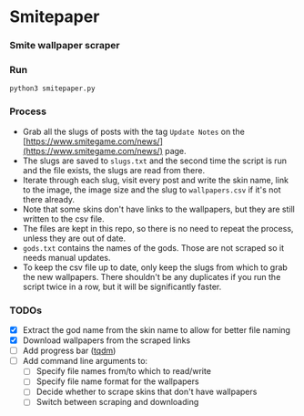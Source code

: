 # Smitepaper
### Smite wallpaper scraper

### Run
```
python3 smitepaper.py
```

### Process
- Grab all the slugs of posts with the tag `Update Notes` on the [https://www.smitegame.com/news/](https://www.smitegame.com/news/) page.
- The slugs are saved to `slugs.txt` and the second time the script is run and the file exists, the slugs are read from there.
- Iterate through each slug, visit every post and write the skin name, link to the image, the image size and the slug to `wallpapers.csv` if it's not there already.
- Note that some skins don't have links to the wallpapers, but they are still written to the csv file.
- The files are kept in this repo, so there is no need to repeat the process, unless they are out of date.
- `gods.txt` contains the names of the gods. Those are not scraped so it needs manual updates.
- To keep the csv file up to date, only keep the slugs from which to grab the new wallpapers. There shouldn't be any duplicates if you run the script twice in a row, but it will be significantly faster.

### TODOs
- [x] Extract the god name from the skin name to allow for better file naming
- [x] Download wallpapers from the scraped links
- [ ] Add progress bar ([tqdm](https://github.com/tqdm/tqdm))
- [ ] Add command line arguments to:
    - [ ] Specify file names from/to which to read/write
    - [ ] Specify file name format for the wallpapers
    - [ ] Decide whether to scrape skins that don't have wallpapers
    - [ ] Switch between scraping and downloading
